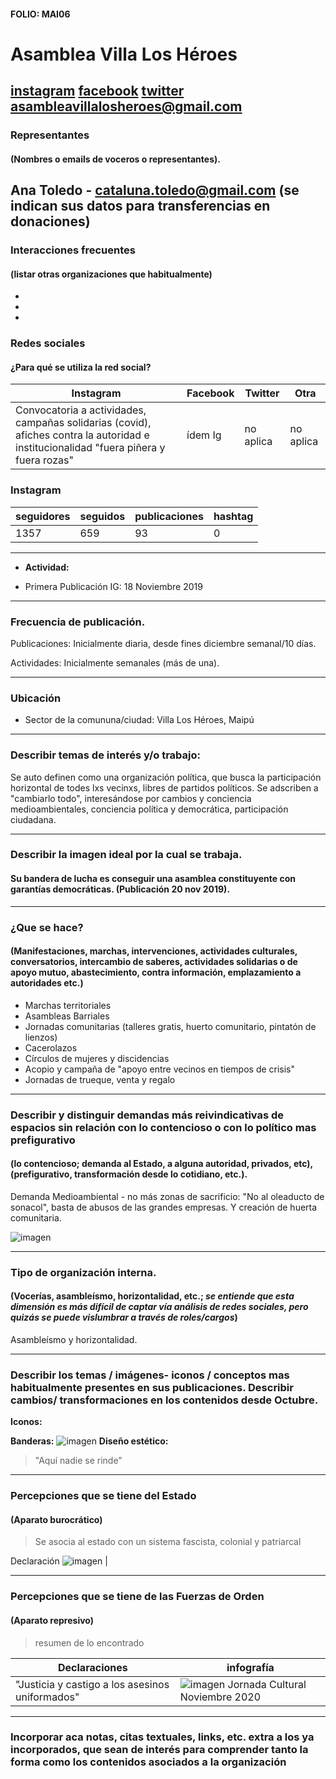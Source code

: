 #### FOLIO: MAI06
# Asamblea Villa Los Héroes

[instagram](https://www.instagram.com/p/CBULUsvpY8M/)
[facebook](https://www.facebook.com/AsambleaTerritorial-Villa-Los-H%C3%A9roes-102158911286416)
[twitter]()
<asambleavillalosheroes@gmail.com>
---

### Representantes
#### (Nombres o emails de voceros o representantes).
Ana Toledo - cataluna.toledo@gmail.com (se indican sus datos para transferencias en donaciones)
---
### Interacciones frecuentes
#### (listar otras organizaciones que habitualmente)
* 
* 
* 

### Redes sociales
#### ¿Para qué se utiliza la red social?
| Instagram | Facebook | Twitter | Otra 
|---|---|---|---|
|Convocatoria a actividades, campañas solidarias (covid), afiches contra la autoridad e institucionalidad "fuera piñera y fuera rozas"|ídem Ig|no aplica| no aplica|

### **Instagram**
| seguidores | seguidos | publicaciones | hashtag 
|---|---|---|---|
|1357|659|93| 0

---

* **Actividad:**   

* Primera Publicación IG: 18 Noviembre 2019 

---
### Frecuencia de publicación.

Publicaciones: Inicialmente diaria, desde fines diciembre semanal/10 días. 

Actividades: Inicialmente semanales (más de una). 

---
### Ubicación
* Sector de la comununa/ciudad: Villa Los Héroes, Maipú

---
### Describir temas de interés y/o trabajo: 
Se auto definen como una organización política, que busca la participación horizontal de todes lxs vecinxs, libres de partidos políticos. Se adscriben a "cambiarlo todo", interesándose por cambios y conciencia medioambientales, conciencia política y democrática, participación ciudadana. 

---
### Describir la imagen ideal por la cual se trabaja.
#### Su bandera de lucha es conseguir una asamblea constituyente con garantías democráticas. (Publicación 20 nov 2019). 
---
### ¿Que se hace?
#### (Manifestaciones, marchas, intervenciones, actividades culturales, conversatorios, intercambio de saberes, actividades solidarias o de apoyo mutuo, abastecimiento, contra información, emplazamiento a autoridades etc.)
* Marchas territoriales
* Asambleas Barriales
* Jornadas comunitarias (talleres gratis, huerto comunitario, pintatón de lienzos)
* Cacerolazos
* Círculos de mujeres y discidencias 
* Acopio y campaña de "apoyo entre vecinos en tiempos de crisis"
* Jornadas de trueque, venta y regalo 

---
### Describir y distinguir demandas más reivindicativas de espacios sin relación con lo contencioso o con lo político mas prefigurativo
#### (lo contencioso; demanda al Estado, a alguna autoridad, privados, etc), (prefigurativo, transformación desde lo cotidiano, etc.).
Demanda Medioambiental - no más zonas de sacrificio: "No al oleaducto de sonacol", basta de abusos de las grandes empresas. Y creación de huerta comunitaria. 

![imagen](/Imag/huertolosheroes.png)

---
### Tipo de organización interna.
#### (Vocerías, asambleísmo, horizontalidad, etc.; *se entiende que esta dimensión es más difícil de captar vía análisis de redes sociales, pero quizás se puede vislumbrar a través de roles/cargos*)
Asambleísmo y horizontalidad. 

---
### Describir los temas / imágenes- iconos / conceptos mas habitualmente presentes en sus publicaciones. Describir cambios/ transformaciones en los contenidos desde Octubre.

**Iconos:**

**Banderas:**
![imagen](/Imag/losheroes.png)
**Diseño estético:**

> "Aquí nadie se rinde" 

---
### Percepciones que se tiene del Estado
#### (Aparato burocrático)
> Se asocia al estado con un sistema fascista, colonial y patriarcal 

 Declaración
![imagen](/Imag/declaheroes.png) |

---
### Percepciones que se tiene de las Fuerzas de Orden
#### (Aparato represivo)
> resumen de lo encontrado

| Declaraciones | infografía | 
|---|---|
|"Justicia y castigo a los asesinos uniformados" | ![imagen](/Imag/pacoslosheroes.png) Jornada Cultural Noviembre 2020|


---
### Incorporar aca notas, citas textuales, links, etc. extra a los ya incorporados, que sean de interés para comprender tanto la forma como los contenidos asociados a la organización